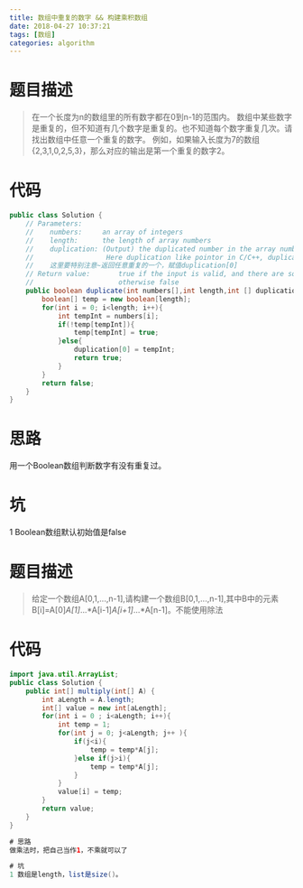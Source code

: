 ```yaml
---
title: 数组中重复的数字 && 构建乘积数组 
date: 2018-04-27 10:37:21
tags: [数组]
categories: algorithm
---
```

# 题目描述
> 在一个长度为n的数组里的所有数字都在0到n-1的范围内。 数组中某些数字是重复的，但不知道有几个数字是重复的。也不知道每个数字重复几次。请找出数组中任意一个重复的数字。 例如，如果输入长度为7的数组{2,3,1,0,2,5,3}，那么对应的输出是第一个重复的数字2。

# 代码
```java
public class Solution {
    // Parameters:
    //    numbers:     an array of integers
    //    length:      the length of array numbers
    //    duplication: (Output) the duplicated number in the array number,length of duplication array is 1,so using duplication[0] = ? in implementation;
    //                  Here duplication like pointor in C/C++, duplication[0] equal *duplication in C/C++
    //    这里要特别注意~返回任意重复的一个，赋值duplication[0]
    // Return value:       true if the input is valid, and there are some duplications in the array number
    //                     otherwise false
    public boolean duplicate(int numbers[],int length,int [] duplication) {
        boolean[] temp = new boolean[length];
        for(int i = 0; i<length; i++){
            int tempInt = numbers[i];
            if(!temp[tempInt]){
                temp[tempInt] = true;
            }else{
                duplication[0] = tempInt;
                return true;
            }
        } 
        return false;
    }
}
```
<!--more-->

# 思路
用一个Boolean数组判断数字有没有重复过。

# 坑
1 Boolean数组默认初始值是false

# 题目描述
> 给定一个数组A[0,1,...,n-1],请构建一个数组B[0,1,...,n-1],其中B中的元素B[i]=A[0]*A[1]*...*A[i-1]*A[i+1]*...*A[n-1]。不能使用除法

# 代码
```java
import java.util.ArrayList;
public class Solution {
    public int[] multiply(int[] A) {
        int aLength = A.length;
        int[] value = new int[aLength];
        for(int i = 0 ; i<aLength; i++){
            int temp = 1;
            for(int j = 0; j<aLength; j++ ){
                if(j<i){
                    temp = temp*A[j];
                }else if(j>i){
                    temp = temp*A[j];
                }
            }
            value[i] = temp;
        }
        return value;
    }
}

# 思路
做乘法时，把自己当作1，不乘就可以了

# 坑
1 数组是length，list是size()。


